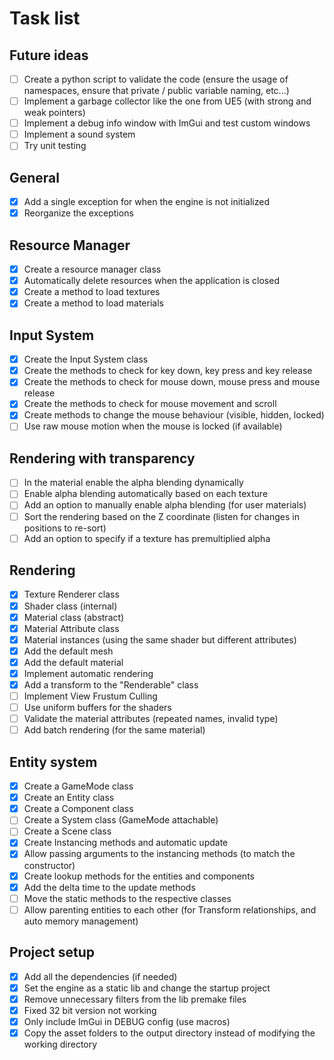 # Task list

## Future ideas

- [ ] Create a python script to validate the code (ensure the usage of namespaces, ensure that private / public variable naming, etc...)
- [ ] Implement a garbage collector like the one from UE5 (with strong and weak pointers)
- [ ] Implement a debug info window with ImGui and test custom windows
- [ ] Implement a sound system
- [ ] Try unit testing

## General

- [X] Add a single exception for when the engine is not initialized
- [X] Reorganize the exceptions

## Resource Manager

- [X] Create a resource manager class
- [X] Automatically delete resources when the application is closed
- [X] Create a method to load textures
- [X] Create a method to load materials

## Input System

- [X] Create the Input System class
- [X] Create the methods to check for key down, key press and key release
- [X] Create the methods to check for mouse down, mouse press and mouse release
- [X] Create the methods to check for mouse movement and scroll
- [X] Create methods to change the mouse behaviour (visible, hidden, locked)
- [ ] Use raw mouse motion when the mouse is locked (if available)

## Rendering with transparency
- [ ] In the material enable the alpha blending dynamically
- [ ] Enable alpha blending automatically based on each texture
- [ ] Add an option to manually enable alpha blending (for user materials)
- [ ] Sort the rendering based on the Z coordinate (listen for changes in positions to re-sort)
- [ ] Add an option to specify if a texture has premultiplied alpha

## Rendering

- [X] Texture Renderer class
- [X] Shader class (internal)
- [X] Material class (abstract)
- [X] Material Attribute class
- [X] Material instances (using the same shader but different attributes)
- [X] Add the default mesh
- [X] Add the default material
- [X] Implement automatic rendering
- [X] Add a transform to the "Renderable" class
- [ ] Implement View Frustum Culling
- [ ] Use uniform buffers for the shaders
- [ ] Validate the material attributes (repeated names, invalid type)
- [ ] Add batch rendering (for the same material)

## Entity system

- [X] Create a GameMode class
- [X] Create an Entity class
- [X] Create a Component class
- [ ] Create a System class (GameMode attachable)
- [ ] Create a Scene class
- [X] Create Instancing methods and automatic update
- [X] Allow passing arguments to the instancing methods (to match the constructor)
- [X] Create lookup methods for the entities and components
- [X] Add the delta time to the update methods
- [ ] Move the static methods to the respective classes
- [ ] Allow parenting entities to each other (for Transform relationships, and auto memory management)

## Project setup

- [X] Add all the dependencies (if needed)
- [X] Set the engine as a static lib and change the startup project
- [X] Remove unnecessary filters from the lib premake files
- [X] Fixed 32 bit version not working
- [X] Only include ImGui in DEBUG config (use macros)
- [X] Copy the asset folders to the output directory instead of modifying the working directory
